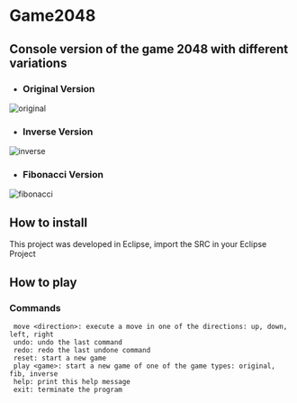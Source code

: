 # Game2048
## Console version of the game 2048 with different variations
* ### Original Version
![original](https://user-images.githubusercontent.com/36489953/36233050-7f38610c-11e4-11e8-9c72-fa6643657eb3.PNG)
* ### Inverse Version
![inverse](https://user-images.githubusercontent.com/36489953/36233115-bde48afc-11e4-11e8-99a8-491a524d2592.PNG)
* ### Fibonacci Version
![fibonacci](https://user-images.githubusercontent.com/36489953/36233119-c1317b2a-11e4-11e8-817c-9c08d8b5ba97.PNG)

## How to install
This project was developed in Eclipse, import the SRC in your Eclipse Project

## How to play
### Commands
```
 move <direction>: execute a move in one of the directions: up, down, left, right
 undo: undo the last command
 redo: redo the last undone command
 reset: start a new game
 play <game>: start a new game of one of the game types: original, fib, inverse
 help: print this help message
 exit: terminate the program
 
```
